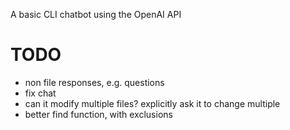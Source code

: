 A basic CLI chatbot using the OpenAI API

# TODO

- non file responses, e.g. questions
- fix chat
- can it modify multiple files? explicitly ask it to change multiple
- better find function, with exclusions